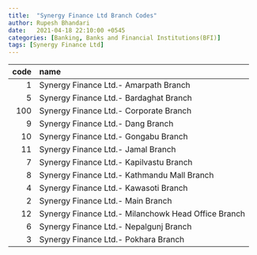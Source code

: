 ```yaml
---
title:  "Synergy Finance Ltd Branch Codes"
author: Rupesh Bhandari
date:   2021-04-18 22:10:00 +0545
categories: [Banking, Banks and Financial Institutions(BFI)]
tags: [Synergy Finance Ltd]
---
```


|   code | name                                                |
|-------:|:----------------------------------------------------|
|      1 | Synergy Finance Ltd.- Amarpath Branch               |
|      5 | Synergy Finance Ltd.- Bardaghat Branch              |
|    100 | Synergy Finance Ltd.- Corporate Branch              |
|      9 | Synergy Finance Ltd.- Dang Branch                   |
|     10 | Synergy Finance Ltd.- Gongabu Branch                |
|     11 | Synergy Finance Ltd.- Jamal Branch                  |
|      7 | Synergy Finance Ltd.- Kapilvastu Branch             |
|      8 | Synergy Finance Ltd.- Kathmandu Mall Branch         |
|      4 | Synergy Finance Ltd.- Kawasoti Branch               |
|      2 | Synergy Finance Ltd.- Main Branch                   |
|     12 | Synergy Finance Ltd.- Milanchowk Head Office Branch |
|      6 | Synergy Finance Ltd.- Nepalgunj Branch              |
|      3 | Synergy Finance Ltd.- Pokhara Branch                |